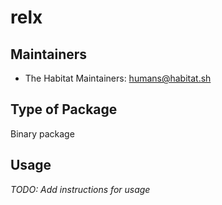 # relx

## Maintainers

* The Habitat Maintainers: <humans@habitat.sh>

## Type of Package

Binary package

## Usage

*TODO: Add instructions for usage*
